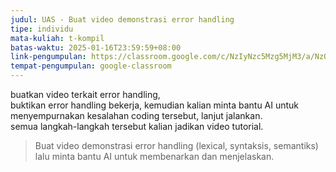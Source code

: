 ```yaml
---
judul: UAS - Buat video demonstrasi error handling
tipe: individu
mata-kuliah: t-kompil
batas-waktu: 2025-01-16T23:59:59+08:00
link-pengumpulan: https://classroom.google.com/c/NzIyNzc5Mzg5MjM3/a/NzQ1MjQ1MzY2NTM2/details
tempat-pengumpulan: google-classroom
---
```


buatkan video terkait error handling,  
buktikan error handling bekerja, kemudian kalian minta bantu AI untuk menyempurnakan kesalahan coding tersebut, lanjut jalankan.  
semua langkah-langkah tersebut kalian jadikan video tutorial.

> Buat video demonstrasi error handling (lexical, syntaksis, semantiks) lalu minta bantu AI untuk membenarkan dan menjelaskan.
